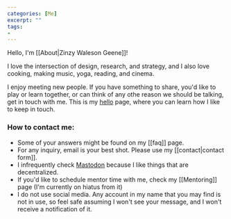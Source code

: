 ```yaml
---
categories: [Me]
excerpt: ""
tags:
- 
---
```

Hello, I'm [[About|Zinzy Waleson Geene]]!

I love the intersection of design, research, and strategy, and I also love cooking, making music, yoga, reading, and cinema.

I enjoy meeting new people. If you have something to share, you'd like to play or learn together, or can think of any othe reason we should be talking, get in touch with me. This is my [hello](https://alastairjohnston.com/introducing-hello-pages/) page, where you can learn how I like to keep in touch.

### How to contact me:
- Some of your answers might be found on my [[faq]] page.
- For any inquiry, email is your best shot. Please use my [[contact|contact form]].
- I infrequently check [Mastodon](https://tech.lgbt/@zinzy) because I like things that are decentralized.
- If you'd like to schedule mentor time with me, check my [[Mentoring]] page (I'm currently on hiatus from it)
- I do not use social media. Any account in my name that you may find is not in use, so feel safe assuming I won't see your message, and I won't receive a notification of it.